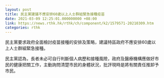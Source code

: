 ```yaml
---
layout: post
title: 民主黨建議不應安排60歲以上人士群組緊急接種疫苗
date: 2021-03-09 12:25:01.000000000 +08:00
link: https://news.rthk.hk/rthk/ch/component/k2/1579571-20210309.htm
categories: rthk
---
```


民主黨要求政府全面檢討疫苗接種的安排及策略，建議特區政府不應安排60歲以上人士群組緊急接種。

民主黨認為，長者未必可自行判斷個人病歷和接種風險，政府及醫療機構應做好市民的健康把關工作，主動詢問清楚市民的身體狀況，批評現時是將有關責任推卸予市民。
